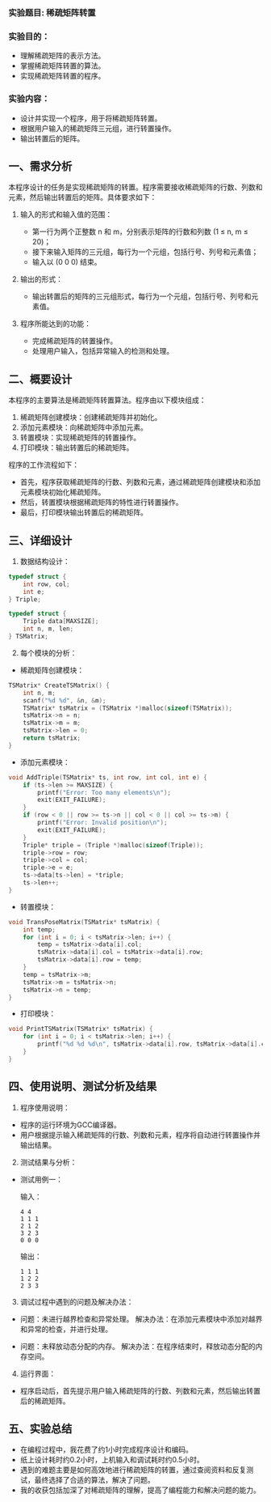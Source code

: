 ### 实验题目: 稀疏矩阵转置

### 实验目的：

- 理解稀疏矩阵的表示方法。
- 掌握稀疏矩阵转置的算法。
- 实现稀疏矩阵转置的程序。

### 实验内容：

- 设计并实现一个程序，用于将稀疏矩阵转置。
- 根据用户输入的稀疏矩阵三元组，进行转置操作。
- 输出转置后的矩阵。

## 一、需求分析

本程序设计的任务是实现稀疏矩阵的转置。程序需要接收稀疏矩阵的行数、列数和元素，然后输出转置后的矩阵。具体要求如下：

1. 输入的形式和输入值的范围：

   - 第一行为两个正整数 n 和 m，分别表示矩阵的行数和列数 (1 ≤ n, m ≤ 20)；
   - 接下来输入矩阵的三元组，每行为一个元组，包括行号、列号和元素值；
   - 输入以 (0 0 0) 结束。

2. 输出的形式：

   - 输出转置后的矩阵的三元组形式，每行为一个元组，包括行号、列号和元素值。

3. 程序所能达到的功能：

   - 完成稀疏矩阵的转置操作。
   - 处理用户输入，包括异常输入的检测和处理。

## 二、概要设计

本程序的主要算法是稀疏矩阵转置算法。程序由以下模块组成：

1. 稀疏矩阵创建模块：创建稀疏矩阵并初始化。
2. 添加元素模块：向稀疏矩阵中添加元素。
3. 转置模块：实现稀疏矩阵的转置操作。
4. 打印模块：输出转置后的稀疏矩阵。

程序的工作流程如下：

- 首先，程序获取稀疏矩阵的行数、列数和元素，通过稀疏矩阵创建模块和添加元素模块初始化稀疏矩阵。
- 然后，转置模块根据稀疏矩阵的特性进行转置操作。
- 最后，打印模块输出转置后的稀疏矩阵。

## 三、详细设计

1. 数据结构设计：

```c
typedef struct {
    int row, col;
    int e;
} Triple;

typedef struct {
    Triple data[MAXSIZE];
    int n, m, len;
} TSMatrix;
```

2. 每个模块的分析：

- 稀疏矩阵创建模块：

```c
TSMatrix* CreateTSMatrix() {
    int n, m;
    scanf("%d %d", &n, &m);
    TSMatrix* tsMatrix = (TSMatrix *)malloc(sizeof(TSMatrix));
    tsMatrix->n = n;
    tsMatrix->m = m;
    tsMatrix->len = 0;
    return tsMatrix;
}
```

- 添加元素模块：

```c
void AddTriple(TSMatrix* ts, int row, int col, int e) {
    if (ts->len >= MAXSIZE) {
        printf("Error: Too many elements\n");
        exit(EXIT_FAILURE);
    }
    if (row < 0 || row >= ts->n || col < 0 || col >= ts->m) {
        printf("Error: Invalid position\n");
        exit(EXIT_FAILURE);
    }
    Triple* triple = (Triple *)malloc(sizeof(Triple));
    triple->row = row;
    triple->col = col;
    triple->e = e;
    ts->data[ts->len] = *triple;
    ts->len++;
}
```

- 转置模块：

```c
void TransPoseMatrix(TSMatrix* tsMatrix) {
    int temp;
    for (int i = 0; i < tsMatrix->len; i++) {
        temp = tsMatrix->data[i].col;
        tsMatrix->data[i].col = tsMatrix->data[i].row;
        tsMatrix->data[i].row = temp;
    }
    temp = tsMatrix->m;
    tsMatrix->m = tsMatrix->n;
    tsMatrix->n = temp;
}
```

- 打印模块：

```c
void PrintTSMatrix(TSMatrix* tsMatrix) {
    for (int i = 0; i < tsMatrix->len; i++) {
        printf("%d %d %d\n", tsMatrix->data[i].row, tsMatrix->data[i].col, tsMatrix->data[i].e);
    }
}
```

## 四、使用说明、测试分析及结果

1. 程序使用说明：

- 程序的运行环境为GCC编译器。
- 用户根据提示输入稀疏矩阵的行数、列数和元素，程序将自动进行转置操作并输出结果。

2. 测试结果与分析：

- 测试用例一：

  输入：

  ```
  4 4
  1 1 1
  2 1 2
  3 2 3
  0 0 0
  ```

  输出：

  ```
  1 1 1
  1 2 2
  2 3 3
  ```

3. 调试过程中遇到的问题及解决办法：

- 问题：未进行越界检查和异常处理。
  解决办法：在添加元素模块中添加对越界和异常的检查，并进行处理。

- 问题：未释放动态分配的内存。
  解决办法：在程序结束时，释放动态分配的内存空间。

4. 运行界面：

- 程序启动后，首先提示用户输入稀疏矩阵的行数、列数和元素，然后输出转置后的稀疏矩阵。

## 五、实验总结

- 在编程过程中，我花费了约1小时完成程序设计和编码。
- 纸上设计耗时约0.2小时，上机输入和调试耗时约0.5小时。
- 遇到的难题主要是如何高效地进行稀疏矩阵的转置，通过查阅资料和反复测试，最终选择了合适的算法，解决了问题。
- 我的收获包括加深了对稀疏矩阵的理解，提高了编程能力和解决问题的能力。
